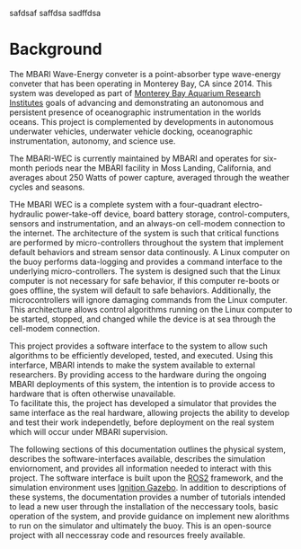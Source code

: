 safdsaf
saffdsa
sadffdsa

# Background  

The MBARI Wave-Energy conveter is a point-absorber type wave-energy conveter that has been operating in Monterey Bay, CA since 2014.
This system was developed  as part of  [Monterey Bay Aquarium Research Institutes](http://www.mbari.org) goals of advancing and demonstrating an autonomous and persistent presence of oceanographic instrumentation in the worlds oceans.
This project is complemented by developments in autonomous underwater vehicles, underwater vehicle docking, oceanographic instrumentation, autonomy, and science use. 

The MBARI-WEC is currently maintained by MBARI and operates for six-month periods near the MBARI facility in Moss Landing, California, and averages about 250 Watts of power capture, averaged through the weather cycles and seasons.

THe MBARI WEC is a complete system with a four-quadrant electro-hydraulic power-take-off device, board battery storage, control-computers, sensors and instrumentation, and an always-on cell-modem connection to the internet.
The architecture of the system is such that critical functions are performed by micro-controllers throughout the system that implement default behaviors and stream sensor data continously.
A Linux computer on the buoy performs data-logging and provides a command interface to the underlying micro-controllers. The system is designed such that the Linux computer is not necessary for safe behavior, if this computer re-boots or goes offline, the system will default to safe behaviors.  Additionally, the microcontrollers will ignore damaging commands from the Linux computer. 
This architecture allows control algorithms running on the Linux computer to be started, stopped, and changed while the device is at sea through the cell-modem connection.  

This project provides a software interface to the system to allow such algorithms to be efficiently developed, tested, and executed.
Using this interfarce, MBARI intends to make the system available to external researchers.
By providing access to the hardware during the ongoing MBARI deployments of this system, the intention is to provide access to hardware that is often otherwise unavailable.  
To facilitate this, the project has developed a simulator that provides the same interface as the real hardware, allowing projects the ability to develop and test their work independetly, before deployment on the real system which will occur under MBARI supervision.

The following sections of this documentation outlines the physical system, describes the software-interfaces available, describes the simulation enviornoment, and provides all information needed to interact with this project.
The software interface is built upon the [ROS2](www.ros.org) framework, and the simulation environment uses [Ignition Gazebo](www.gazebo.org).
In addition to descriptions of these systems, the documentation provides a number of tutorials intended to lead a new user through the installation of the neccessary tools, basic operation of the system, and provide guidance on implement new alorithms to run on the simulator and ultimately the buoy.  This is an open-source project with all neccessray code and resources freely available.  

